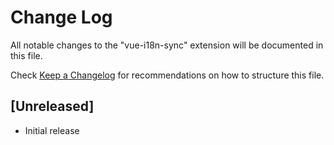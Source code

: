 # Change Log

All notable changes to the "vue-i18n-sync" extension will be documented in this file.

Check [Keep a Changelog](http://keepachangelog.com/) for recommendations on how to structure this file.

## [Unreleased]

- Initial release